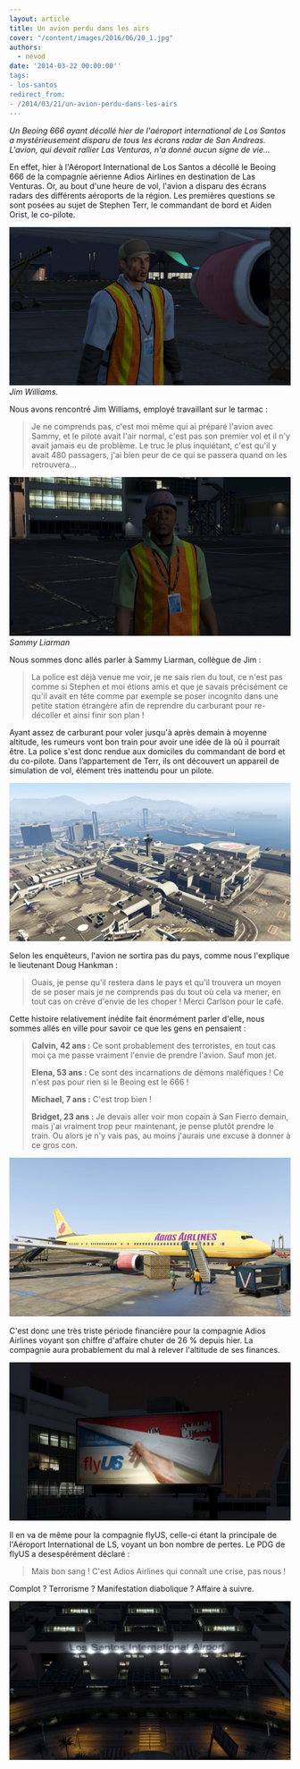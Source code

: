 ```yaml
---
layout: article
title: Un avion perdu dans les airs
cover: "/content/images/2016/06/20_1.jpg"
authors:
  - nevod
date: '2014-03-22 00:00:00''
tags:
- los-santos
redirect_from:
- /2014/03/21/un-avion-perdu-dans-les-airs
---
```


_Un Beoing 666 ayant décollé hier de l'aéroport international de Los Santos a mystérieusement disparu de tous les écrans radar de San Andreas. L'avion, qui devait rallier Las Venturas, n'a donné aucun signe de vie..._

En effet, hier à l'Aéroport International de Los Santos a décollé le Beoing 666 de la compagnie aérienne Adios Airlines en destination de Las Venturas. Or, au bout d'une heure de vol, l'avion a disparu des écrans radars des différents aéroports de la région. Les premières questions se sont posées au sujet de Stephen Terr, le commandant de bord et Aiden Orist, le co-pilote.

![Jim Williams.](/content/images/2016/06/20_3.jpg)
_Jim Williams._

Nous avons rencontré Jim Williams, employé travaillant sur le tarmac :

> Je ne comprends pas, c'est moi même qui ai préparé l'avion avec Sammy, et le pilote avait l'air normal, c'est pas son premier vol et il n'y avait jamais eu de problème. Le truc le plus inquiétant, c'est qu'il y avait 480 passagers, j'ai bien peur de ce qui se passera quand on les retrouvera...

![Sammy Liarman](/content/images/2016/06/20_4.jpg)
_Sammy Liarman_

Nous sommes donc allés parler à Sammy Liarman, collègue de Jim :

> La police est déjà venue me voir, je ne sais rien du tout, ce n'est pas comme si Stephen et moi étions amis et que je savais précisément ce qu'il avait en tête comme par exemple se poser incognito dans une petite station étrangère afin de reprendre du carburant pour re-décoller et ainsi finir son plan !

Ayant assez de carburant pour voler jusqu'à après demain à moyenne altitude, les rumeurs vont bon train pour avoir une idée de là où il pourrait être. La police s'est donc rendue aux domiciles du commandant de bord et du co-pilote. Dans l’appartement de Terr, ils ont découvert un appareil de simulation de vol, élément très inattendu pour un pilote.

![](/content/images/2016/06/20_2.jpg)

Selon les enquêteurs, l'avion ne sortira pas du pays, comme nous l'explique le lieutenant Doug Hankman :

> Ouais, je pense qu'il restera dans le pays et qu'il trouvera un moyen de se poser mais je ne comprends pas du tout où cela va mener, en tout cas on crève d'envie de les choper ! Merci Carlson pour le café.

Cette histoire relativement inédite fait énormément parler d'elle, nous sommes allés en ville pour savoir ce que les gens en pensaient :

> **Calvin, 42 ans :** Ce sont probablement des terroristes, en tout cas moi ça me passe vraiment l'envie de prendre l'avion. Sauf mon jet.
> 
> **Elena, 53 ans :** Ce sont des incarnations de démons maléfiques ! Ce n'est pas pour rien si le Beoing est le 666 !
> 
> **Michael, 7 ans :** C'est trop bien !
> 
> **Bridget, 23 ans :** Je devais aller voir mon copain à San Fierro demain, mais j'ai vraiment trop peur maintenant, je pense plutôt prendre le train. Ou alors je n'y vais pas, au moins j'aurais une excuse à donner à ce gros con.

![](/content/images/2016/06/20.jpg)

C'est donc une très triste période financière pour la compagnie Adios Airlines voyant son chiffre d'affaire chuter de 26 % depuis hier. La compagnie aura probablement du mal à relever l'altitude de ses finances.

![](/content/images/2016/06/20_5.jpg)

Il en va de même pour la compagnie flyUS, celle-ci étant la principale de l'Aéroport International de LS, voyant un bon nombre de pertes. Le PDG de flyUS a desespérément déclaré :

> Mais bon sang ! C'est Adios Airlines qui connaît une crise, pas nous !

Complot ? Terrorisme ? Manifestation diabolique ? Affaire à suivre.

![](/content/images/2016/06/20_6.jpg)